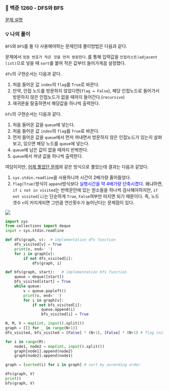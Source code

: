 ### 📌 백준 1260 - DFS와 BFS
<a href='https://www.acmicpc.net/problem/1260'>문제 설명</a>

### 💡 나의 풀이
`BFS`와 `DFS`를 둘 다 사용해야하는 문제인데 풀이방법은 다음과 같다.

문제에서 `정점 번호가 작은 것을 먼저 방문한다.`를 통해 입력값을 `인접리스트(adjacent list)`으로 넣을 때 `sort`를 붙여 작은 값부터 들어가게끔 설정했다.

`dfs`의 구현순서는 다음과 같다.
1. 처음 들어온 값 `index`의 `flag`를 `True`로 바꾼다.
2. 만약, 인접 노드를 방문하지 않았다면(`flag = False`), 해당 인접노드로 들어가서 방문하지 않은 인접노드가 없을 때까지 들어간다.(`recursive`)
3. 재귀문을 탈출하면서 해당값을 하나씩 출력한다.

`bfs`의 구현순서는 다음과 같다.
1. 처음 들어온 값을 `queue`에 넣는다.
2. 처음 들어온 값 `index`의 `flag`를 `True`로 바꾼다.
3. 먼저 들어온 값을 `queue`에서 먼저 꺼내면서 방문하지 않은 인접노드가 있는지 살펴보고, 있으면 해당 노드를 `queue`에 넣는다.
4. `queue`에 남은 값이 없을 때까지 반복한다.
5. `queue`에서 꺼낸 값을 하나씩 출력한다.

여담이지만, <a href ='https://ywtechit.tistory.com/57'>어제 풀었던 문제</a>와 같은 방식으로 풀었는데 결과는 다음과 같았다.
1. `sys.stdin.readline`을 사용하니까 시간이 2배가량 줄어들었다.
2. `flag(True)`방식이 `append`방식보다 <span style='color:blue'>실행시간을 약 4배가량 단축시켰다.</span>
왜냐하면, `if i not in visited`는 반복문안에 있는 원소들을 하나씩 검사해야하지만, `if not visited[i]`는 단순하게 `True`, `False`여부만 따지면 되기 때문이다.
즉, 노드 갯수 `n`이 커지게되면 그만큼 연산횟수가 늘어난다는 문제점이 있다.

![](https://images.velog.io/images/abcd8637/post/0e90af74-72e6-4165-b3b5-76ddac56dc0c/%E1%84%89%E1%85%B3%E1%84%8F%E1%85%B3%E1%84%85%E1%85%B5%E1%86%AB%E1%84%89%E1%85%A3%E1%86%BA%202021-04-16%2007.30.14.png)

```python
import sys
from collections import deque
input = sys.stdin.readline

def dfs(graph, v):  # implementation dfs function
    dfs_visited[v] = True
    print(v, end=' ')
    for i in graph[v]:
        if not dfs_visited[i]:
            dfs(graph, i)

def bfs(graph, start):   # implementation bfs function
    queue = deque([start])
    bfs_visited[start] = True
    while queue:
        v = queue.popleft()
        print(v, end=' ')
        for i in graph[v]:
            if not bfs_visited[i]:
                queue.append(i)
                bfs_visited[i] = True

N, M, V = map(int, input().split())
graph = [[] for _ in range(N+1)]
dfs_visited, bfs_visited = [False] * (N+1), [False] * (N+1) # flag init

for i in range(M):
    node1, node2 = map(int, input().split())
    graph[node1].append(node2)
    graph[node2].append(node1)

graph = [sorted(i) for i in graph] # sort by ascending order

dfs(graph, V)
print()
bfs(graph, V)
```